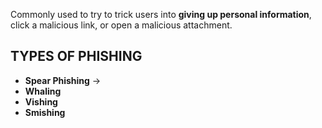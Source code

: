 Commonly used to try to trick users into **giving up personal information**, click a malicious link, or open a malicious attachment.

## TYPES OF PHISHING
- **Spear Phishing** →
- **Whaling**
- **Vishing**
- **Smishing**
